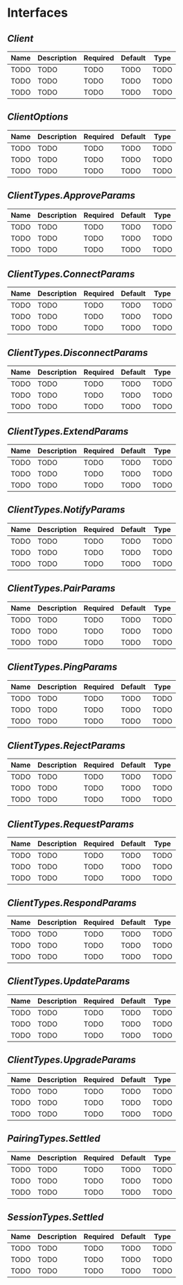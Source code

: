 # Interfaces

## _Client_

| Name | Description | Required | Default | Type |
| ---- | ----------- | -------- | ------- | ---- |
| TODO | TODO        | TODO     | TODO    | TODO |
| TODO | TODO        | TODO     | TODO    | TODO |
| TODO | TODO        | TODO     | TODO    | TODO |

## _ClientOptions_

| Name | Description | Required | Default | Type |
| ---- | ----------- | -------- | ------- | ---- |
| TODO | TODO        | TODO     | TODO    | TODO |
| TODO | TODO        | TODO     | TODO    | TODO |
| TODO | TODO        | TODO     | TODO    | TODO |

## _ClientTypes.ApproveParams_

| Name | Description | Required | Default | Type |
| ---- | ----------- | -------- | ------- | ---- |
| TODO | TODO        | TODO     | TODO    | TODO |
| TODO | TODO        | TODO     | TODO    | TODO |
| TODO | TODO        | TODO     | TODO    | TODO |

## _ClientTypes.ConnectParams_

| Name | Description | Required | Default | Type |
| ---- | ----------- | -------- | ------- | ---- |
| TODO | TODO        | TODO     | TODO    | TODO |
| TODO | TODO        | TODO     | TODO    | TODO |
| TODO | TODO        | TODO     | TODO    | TODO |

## _ClientTypes.DisconnectParams_

| Name | Description | Required | Default | Type |
| ---- | ----------- | -------- | ------- | ---- |
| TODO | TODO        | TODO     | TODO    | TODO |
| TODO | TODO        | TODO     | TODO    | TODO |
| TODO | TODO        | TODO     | TODO    | TODO |

## _ClientTypes.ExtendParams_

| Name | Description | Required | Default | Type |
| ---- | ----------- | -------- | ------- | ---- |
| TODO | TODO        | TODO     | TODO    | TODO |
| TODO | TODO        | TODO     | TODO    | TODO |
| TODO | TODO        | TODO     | TODO    | TODO |

## _ClientTypes.NotifyParams_

| Name | Description | Required | Default | Type |
| ---- | ----------- | -------- | ------- | ---- |
| TODO | TODO        | TODO     | TODO    | TODO |
| TODO | TODO        | TODO     | TODO    | TODO |
| TODO | TODO        | TODO     | TODO    | TODO |

## _ClientTypes.PairParams_

| Name | Description | Required | Default | Type |
| ---- | ----------- | -------- | ------- | ---- |
| TODO | TODO        | TODO     | TODO    | TODO |
| TODO | TODO        | TODO     | TODO    | TODO |
| TODO | TODO        | TODO     | TODO    | TODO |

## _ClientTypes.PingParams_

| Name | Description | Required | Default | Type |
| ---- | ----------- | -------- | ------- | ---- |
| TODO | TODO        | TODO     | TODO    | TODO |
| TODO | TODO        | TODO     | TODO    | TODO |
| TODO | TODO        | TODO     | TODO    | TODO |

## _ClientTypes.RejectParams_

| Name | Description | Required | Default | Type |
| ---- | ----------- | -------- | ------- | ---- |
| TODO | TODO        | TODO     | TODO    | TODO |
| TODO | TODO        | TODO     | TODO    | TODO |
| TODO | TODO        | TODO     | TODO    | TODO |

## _ClientTypes.RequestParams_

| Name | Description | Required | Default | Type |
| ---- | ----------- | -------- | ------- | ---- |
| TODO | TODO        | TODO     | TODO    | TODO |
| TODO | TODO        | TODO     | TODO    | TODO |
| TODO | TODO        | TODO     | TODO    | TODO |

## _ClientTypes.RespondParams_

| Name | Description | Required | Default | Type |
| ---- | ----------- | -------- | ------- | ---- |
| TODO | TODO        | TODO     | TODO    | TODO |
| TODO | TODO        | TODO     | TODO    | TODO |
| TODO | TODO        | TODO     | TODO    | TODO |

## _ClientTypes.UpdateParams_

| Name | Description | Required | Default | Type |
| ---- | ----------- | -------- | ------- | ---- |
| TODO | TODO        | TODO     | TODO    | TODO |
| TODO | TODO        | TODO     | TODO    | TODO |
| TODO | TODO        | TODO     | TODO    | TODO |

## _ClientTypes.UpgradeParams_

| Name | Description | Required | Default | Type |
| ---- | ----------- | -------- | ------- | ---- |
| TODO | TODO        | TODO     | TODO    | TODO |
| TODO | TODO        | TODO     | TODO    | TODO |
| TODO | TODO        | TODO     | TODO    | TODO |

## _PairingTypes.Settled_

| Name | Description | Required | Default | Type |
| ---- | ----------- | -------- | ------- | ---- |
| TODO | TODO        | TODO     | TODO    | TODO |
| TODO | TODO        | TODO     | TODO    | TODO |
| TODO | TODO        | TODO     | TODO    | TODO |

## _SessionTypes.Settled_

| Name | Description | Required | Default | Type |
| ---- | ----------- | -------- | ------- | ---- |
| TODO | TODO        | TODO     | TODO    | TODO |
| TODO | TODO        | TODO     | TODO    | TODO |
| TODO | TODO        | TODO     | TODO    | TODO |

